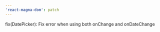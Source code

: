 ```yaml
---
'react-magma-dom': patch
---
```


fix(DatePicker): Fix error when using both onChange and onDateChange
